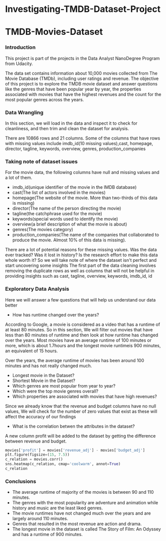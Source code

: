 # Investigating-TMDB-Dataset-Project

# TMDB-Movies-Dataset

### Introduction

This project is part of the projects in the Data Analyst NanoDegree Program from Udacity.

The data set contains information about 10,000 movies collected from The Movie Database (TMDb), including user ratings and revenue. 
The objective of this project is to explore the TMDB movie dataset and answer questions like the genres that have been popular year by year, the properties associated with 
movies that have the highest revenues and the count for the most popular genres across the years.

### Data Wrangling

In this section, we will load in the data and inspect it to check for cleanliness, and then trim and clean the dataset for analysis.

There are 10866 rows and 21 columns. 
Some of the columns that have rows with missing values include imdb_id(10 missing values),cast, homepage, director, tagline, keywords, overview, genres, production_companies

### Taking note of dataset issues

For the movie data, the following columns have null and missing values and a lot of them.
- imdb_id(unique identifier of the movie in the IMDB database)
- cast(The list of actors involved in the movies)
- homepage(The website of the movie. More than two-thirds of this data is missing)
- director(The name of the person directing the movie)
- tagline(the catchphrase used for the movie)
- keywords(special words used to identify the movie)
- overview(a brief description of what the movie is about)
- genres(The movies category)
- production_companies(The name of the companies that collaborated to produce the movie. Almost 10% of this data is missing).

There are a lot of potential reasons for these missing values. Was the data ever tracked? Was it lost in history? Is the research effort to make this data whole worth it? So we will take note of where the dataset isn't perfect and start uncovering some insights
The first part of the data cleaning involves removing the duplicate rows as well as columns that will not be helpful in providing insights such as cast, tagline, overview, keywords, imdb_id, id

### Exploratory Data Analysis
Here we will answer a few questions that will help us understand our data better
- How has runtime changed over the years?
  
According to Google, a movie is considered as a video that has a runtime of at least 80 minutes. So in this section, We will filter out movies that have less than 80 minutes of runtime and then look at how runtime has changed over the years.
Most movies have an average runtime of 100 minutes or more, which is about 1.7hours and the longest movie runtimeis 900 minutes, an equivalent of 15 hours.

Over the years, the average runtime of movies has been around 100 minutes and has not really changed much.

- Longest movie in the Dataset?
- Shortest Movie in the Dataset?
- Which genres are most popular from year to year?
- Which were the top movie genres overall?
- Which properties are associated with movies that have high revenues?

Since we already know that the revenue and budget columns have no null values, We will check for the number of zero values that exist as these will affect the accuracy of our findings

- What is the correlation betwen the attributes in the dataset?

 A new column profit will be added to the dataset by getting the difference between revenue and budget.

 ```python
movies['profit'] = movies['revenue_adj'] - movies['budget_adj']
plt.figure(figsize=(15, 7.5))
c_relation = movies.corr()
sns.heatmap(c_relation, cmap='coolwarm', annot=True)
c_relation
```
### Conclusions
- The average runtime of majority of the movies is between 90 and 110 minutes.
- The genres with the most popularity are adventure and animation while history and music are the least liked genres.
- The movie runtimes have not changed much over the years and are largely around 110 minutes.
- Genres that resulted in the most revenue are action and drama.
- The longest movie in the dataset is called The Story of Film: An Odyssey and has a runtime of 900 minutes.



